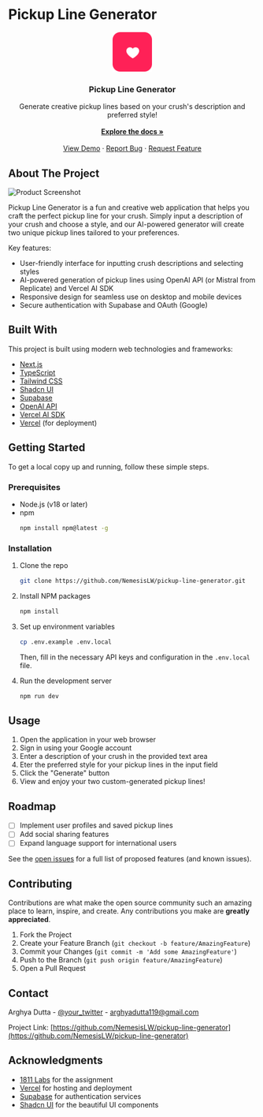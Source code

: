# Pickup Line Generator

<div align="center">
<img src="/public/logo.svg" alt="Logo" width="80" height="80">

<h3 align="center">Pickup Line Generator</h3>

<p align="center">
Generate creative pickup lines based on your crush's description and preferred style!
<br/>
<br/>
<a href="https://github.com/NemesisLW/pickup-line-generator"><strong>Explore the docs »</strong></a>
<br/>
<br/>
<a href="https://pickup-line-generator.vercel.app">View Demo</a> ·
<a href="https://github.com/NemesisLW/pickup-line-generator/issues">Report Bug</a> ·
<a href="https://github.com/NemesisLW/pickup-line-generator/issues">Request Feature</a>
</p>
</div>

## About The Project

![Product Screenshot](/api/placeholder/1920/1080)

Pickup Line Generator is a fun and creative web application that helps you craft the perfect pickup line for your crush. Simply input a description of your crush and choose a style, and our AI-powered generator will create two unique pickup lines tailored to your preferences.

Key features:

- User-friendly interface for inputting crush descriptions and selecting styles
- AI-powered generation of pickup lines using OpenAI API (or Mistral from Replicate) and Vercel AI SDK
- Responsive design for seamless use on desktop and mobile devices
- Secure authentication with Supabase and OAuth (Google)

## Built With

This project is built using modern web technologies and frameworks:

- [Next.js](https://nextjs.org/)
- [TypeScript](https://www.typescriptlang.org/)
- [Tailwind CSS](https://tailwindcss.com/)
- [Shadcn UI](https://ui.shadcn.com/)
- [Supabase](https://supabase.io/)
- [OpenAI API](https://openai.com/)
- [Vercel AI SDK](https://sdk.vercel.ai/docs/introduction)
- [Vercel](https://vercel.com/) (for deployment)

## Getting Started

To get a local copy up and running, follow these simple steps.

### Prerequisites

- Node.js (v18 or later)
- npm
  ```sh
  npm install npm@latest -g
  ```

### Installation

1. Clone the repo
   ```sh
   git clone https://github.com/NemesisLW/pickup-line-generator.git
   ```
2. Install NPM packages
   ```sh
   npm install
   ```
3. Set up environment variables

   ```sh
   cp .env.example .env.local
   ```

   Then, fill in the necessary API keys and configuration in the `.env.local` file.

4. Run the development server
   ```sh
   npm run dev
   ```

## Usage

1. Open the application in your web browser
2. Sign in using your Google account
3. Enter a description of your crush in the provided text area
4. Eter the preferred style for your pickup lines in the input field
5. Click the "Generate" button
6. View and enjoy your two custom-generated pickup lines!

## Roadmap

- [ ] Implement user profiles and saved pickup lines
- [ ] Add social sharing features
- [ ] Expand language support for international users

See the [open issues](https://github.com/NemesisLW/pickup-line-generator/issues) for a full list of proposed features (and known issues).

## Contributing

Contributions are what make the open source community such an amazing place to learn, inspire, and create. Any contributions you make are **greatly appreciated**.

1. Fork the Project
2. Create your Feature Branch (`git checkout -b feature/AmazingFeature`)
3. Commit your Changes (`git commit -m 'Add some AmazingFeature'`)
4. Push to the Branch (`git push origin feature/AmazingFeature`)
5. Open a Pull Request

## Contact

Arghya Dutta - [@your_twitter](https://twitter.com/Arghyad18) - arghyadutta119@gmail.com

Project Link: [https://github.com/NemesisLW/pickup-line-generator](https://github.com/NemesisLW/pickup-line-generator)

## Acknowledgments

- [1811 Labs](https://bento.me/1811labs) for the assignment
- [Vercel](https://vercel.com/) for hosting and deployment
- [Supabase](https://supabase.io/) for authentication services
- [Shadcn UI](https://ui.shadcn.com/) for the beautiful UI components
